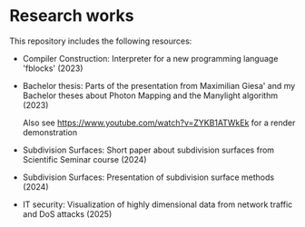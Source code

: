 # Research works

This repository includes the following resources:
- Compiler Construction: Interpreter for a new programming language 'fblocks' (2023)
- Bachelor thesis: Parts of the presentation from Maximilian Giesa' and my Bachelor theses about Photon Mapping and the Manylight algorithm (2023)
  
  Also see https://www.youtube.com/watch?v=ZYKB1ATWkEk for a render demonstration
- Subdivision Surfaces: Short paper about subdivision surfaces from Scientific Seminar course (2024)
- Subdivision Surfaces: Presentation of subdivision surface methods (2024)
- IT security: Visualization of highly dimensional data from network traffic and DoS attacks (2025)
